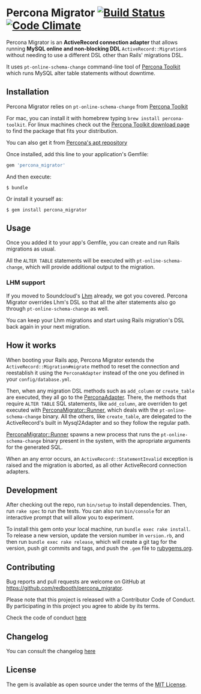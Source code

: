 # Percona Migrator [![Build Status](https://travis-ci.org/redbooth/percona_migrator.svg?branch=master)](https://travis-ci.org/redbooth/percona_migrator) [![Code Climate](https://codeclimate.com/github/redbooth/percona_migrator/badges/gpa.svg)](https://codeclimate.com/github/redbooth/percona_migrator)

Percona Migrator is an **ActiveRecord connection adapter** that allows running
**MySQL online and non-blocking DDL** `ActiveRecord::Migration`s without needing
    to use a different DSL other than Rails' migrations DSL.

It uses `pt-online-schema-change` command-line tool of
[Percona
Toolkit](https://www.percona.com/doc/percona-toolkit/2.0/pt-online-schema-change.html)
which runs MySQL alter table statements without downtime.

## Installation

Percona Migrator relies on `pt-online-schema-change` from [Percona
Toolkit](https://www.percona.com/doc/percona-toolkit/2.0/pt-online-schema-change.html)

For mac, you can install it with homebrew typing `brew install percona-toolkit`. For
linux machines check out the [Percona Toolkit download
page](https://www.percona.com/downloads/percona-toolkit/) to find the package
that fits your distribution.

You can also get it from [Percona's apt repository](https://www.percona.com/doc/percona-xtradb-cluster/5.5/installation/apt_repo.html)

Once installed, add this line to your application's Gemfile:

```ruby
gem 'percona_migrator'
```

And then execute:

    $ bundle

Or install it yourself as:

    $ gem install percona_migrator

## Usage

Once you added it to your app's Gemfile, you can create and run Rails migrations
as usual.

All the `ALTER TABLE` statements will be executed with
`pt-online-schema-change`, which will provide additional output to the
migration.

### LHM support

If you moved to Soundcloud's [Lhm](https://github.com/soundcloud/lhm) already,
we got you covered. Percona Migrator overrides Lhm's DSL so that all the alter
statements also go through `pt-online-schema-change` as well.

You can keep your Lhm migrations and start using Rails migration's DSL back
again in your next migration.

## How it works

When booting your Rails app, Percona Migrator extends the
`ActiveRecord::Migration#migrate` method to reset the connection and reestablish
it using the `PerconaAdapter` instead of the one you defined in your
`config/database.yml`.

Then, when any migration DSL methods such as `add_column` or `create_table` are
executed, they all go to the
[PerconaAdapter](https://github.com/redbooth/percona_migrator/blob/master/lib/active_record/connection_adapters/percona_adapter.rb).
There, the methods that require `ALTER TABLE` SQL statements, like `add_column`,
are overriden to get executed with
[PerconaMigrator::Runner](https://github.com/redbooth/percona_migrator/blob/master/lib/percona_migrator/runner.rb),
which deals with the `pt-online-schema-change` binary. All the others, like
`create_table`, are delegated to the ActiveRecord's built in Mysql2Adapter and
so they follow the regular path.

[PerconaMigrator::Runner](https://github.com/redbooth/percona_migrator/blob/master/lib/percona_migrator/runner.rb)
spawns a new process that runs the `pt-online-schema-change` binary present in
the system, with the apropriate arguments for the generated SQL.

When an any error occurs, an `ActiveRecord::StatementInvalid` exception is
raised and the migration is aborted, as all other ActiveRecord connection
adapters.

## Development

After checking out the repo, run `bin/setup` to install dependencies. Then, run
`rake spec` to run the tests. You can also run `bin/console` for an interactive
prompt that will allow you to experiment.

To install this gem onto your local machine, run `bundle exec rake install`. To
release a new version, update the version number in `version.rb`, and then run
`bundle exec rake release`, which will create a git tag for the version, push
git commits and tags, and push the `.gem` file to
[rubygems.org](https://rubygems.org).

## Contributing

Bug reports and pull requests are welcome on GitHub at
https://github.com/redbooth/percona_migrator.

Please note that this project is released with a Contributor Code of Conduct. By
participating in this project you agree to abide by its terms.

Check the code of conduct [here](CODE_OF_CONDUCT.md)

## Changelog

You can consult the changelog [here](CHANGELOG.md)

## License

The gem is available as open source under the terms of the [MIT
License](http://opensource.org/licenses/MIT).

